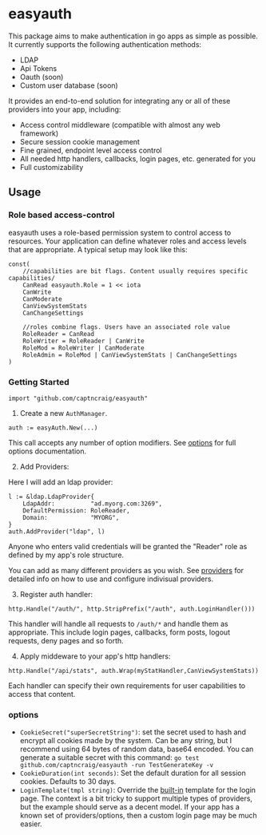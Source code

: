 # easyauth
This package aims to make authentication in go apps as simple as possible. It currently supports the following authentication methods:

- LDAP
- Api Tokens
- Oauth (soon)
- Custom user database (soon)

It provides an end-to-end solution for integrating any or all of these providers into your app, including:

- Access control middleware (compatible with almost any web framework)
- Secure session cookie management
- Fine grained, endpoint level access control
- All needed http handlers, callbacks, login pages, etc. generated for you
- Full customizability

## Usage

### Role based access-control
easyauth uses a role-based permission system to control access to resources. Your application can define whatever roles and access levels that are appropriate. A typical setup may look like this:

```
const(
    //capabilities are bit flags. Content usually requires specific capabilities/
    CanRead easyauth.Role = 1 << iota
    CanWrite
    CanModerate
    CanViewSystemStats
    CanChangeSettings

    //roles combine flags. Users have an associated role value
    RoleReader = CanRead
    RoleWriter = RoleReader | CanWrite
    RoleMod = RoleWriter | CanModerate
    RoleAdmin = RoleMod | CanViewSystemStats | CanChangeSettings 
)
```

### Getting Started

`import "github.com/captncraig/easyauth"`

1. Create a new `AuthManager`.

```
auth := easyAuth.New(...)
```
This call accepts any number of option modifiers. See [options](#options) for full options documentation.

2. Add Providers:

Here I will add an ldap provider:

```
l := &ldap.LdapProvider{
    LdapAddr:          "ad.myorg.com:3269",
    DefaultPermission: RoleReader,
    Domain:            "MYORG",
}
auth.AddProvider("ldap", l)
```

Anyone who enters valid credentials will be granted the "Reader" role as defined by my app's role structure.

You can add as many different providers as you wish. See [providers](#providers) for detailed info on how to use and configure indivisual providers.

3. Register auth handler:

```
http.Handle("/auth/", http.StripPrefix("/auth", auth.LoginHandler()))
```

This handler will handle all requests to `/auth/*` and handle them as appropriate. This include login pages,
callbacks, form posts, logout requests, deny pages and so forth.

4. Apply middeware to your app's http handlers:
```
http.Handle("/api/stats", auth.Wrap(myStatHandler,CanViewSystemStats))
```
Each handler can specify their own requirements for user capabilities to access that content.

### options

- `CookieSecret("superSecretString")`: set the secret used to hash and encrypt all cookies made by the system. Can be any string, but I recommend using 64 bytes of random data, base64 encoded.
You can generate a suitable secret with this command: `go test github.com/captncraig/easyauth -run TestGenerateKey -v`
- `CookieDuration(int seconds)`: Set the default duration for all session cookies. Defaults to 30 days.
- `LoginTemplate(tmpl string)`: Override the [built-in](https://github.com/captncraig/easyauth/blob/master/template.go) template for the login page. The context is a bit tricky to support multiple types of providers, but the example should serve as a decent model. If your app has a known set of providers/options, then a custom login page may be much easier.